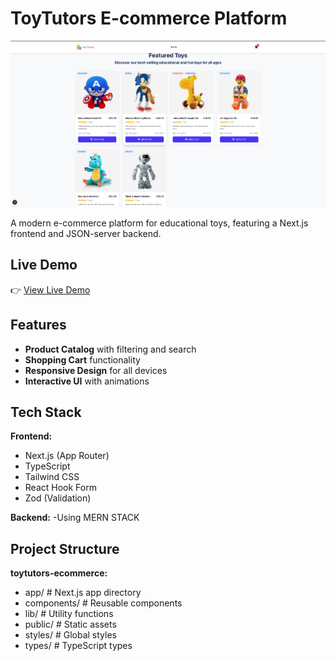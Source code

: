 # ToyTutors E-commerce Platform

![Project Screenshot](/public/screenshot.png) <!-- Add your screenshot if available -->

A modern e-commerce platform for educational toys, featuring a Next.js frontend and JSON-server backend.

## Live Demo

👉 [View Live Demo](https://yupsis-ecommerce-task.vercel.app/)

## Features

- **Product Catalog** with filtering and search
- **Shopping Cart** functionality
- **Responsive Design** for all devices
- **Interactive UI** with animations

## Tech Stack

**Frontend:**
- Next.js (App Router)
- TypeScript
- Tailwind CSS
- React Hook Form
- Zod (Validation)

**Backend:**
-Using MERN STACK

## Project Structure

**toytutors-ecommerce:**
- app/ # Next.js app directory
- components/ # Reusable components
- lib/ # Utility functions
- public/ # Static assets
- styles/ # Global styles
- types/ # TypeScript types